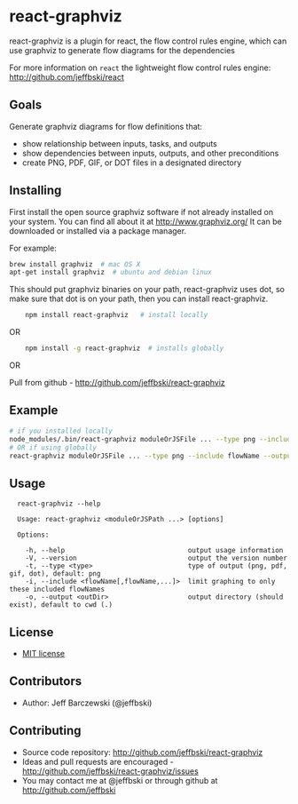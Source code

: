 # react-graphviz

react-graphviz is a plugin for react, the flow control rules engine, which can use graphviz to generate flow diagrams for the dependencies

For more information on `react` the lightweight flow control rules engine:  http://github.com/jeffbski/react

## Goals

Generate graphviz diagrams for flow definitions that:

 - show relationship between inputs, tasks, and outputs
 - show dependencies between inputs, outputs, and other preconditions
 - create PNG, PDF, GIF, or DOT files in a designated directory


## Installing

First install the open source graphviz software if not already installed on your system. You can find all about it at http://www.graphviz.org/
It can be downloaded or installed via a package manager.

For example:

```bash
brew install graphviz  # mac OS X
apt-get install graphviz  # ubuntu and debian linux
```

This should put graphviz binaries on your path, react-graphviz uses dot, so make sure that dot is on your path, then you can install react-graphviz.


```bash
    npm install react-graphviz   # install locally
```

OR

```bash
    npm install -g react-graphviz  # installs globally
```

OR

Pull from github - http://github.com/jeffbski/react-graphviz


## Example

```bash
# if you installed locally
node_modules/.bin/react-graphviz moduleOrJSFile ... --type png --include flowName --output dir
# OR if using globally
react-graphviz moduleOrJSFile ... --type png --include flowName --output dir
```

## Usage

```
  react-graphviz --help

  Usage: react-graphviz <moduleOrJSPath ...> [options]

  Options:

    -h, --help                               output usage information
    -V, --version                            output the version number
    -t, --type <type>                        type of output (png, pdf, gif, dot), default: png
    -i, --include <flowName[,flowName,...]>  limit graphing to only these included flowNames
    -o, --output <outDir>                    output directory (should exist), default to cwd (.)
```


## License

 - [MIT license](http://github.com/jeffbski/react-graphviz/raw/master/LICENSE)

## Contributors

 - Author: Jeff Barczewski (@jeffbski)

## Contributing

 - Source code repository: http://github.com/jeffbski/react-graphviz
 - Ideas and pull requests are encouraged  - http://github.com/jeffbski/react-graphviz/issues
 - You may contact me at @jeffbski or through github at http://github.com/jeffbski
